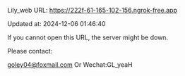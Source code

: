 Lily_web URL: https://222f-61-165-102-156.ngrok-free.app

Updated at: 2024-12-06 01:46:40

If you cannot open this URL, the server might be down.

Please contact: 

goley04@foxmail.com Or Wechat:GL_yeaH